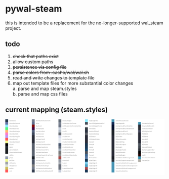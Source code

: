 # pywal-steam

this is intended to be a replacement for the no-longer-supported wal_steam project.   

## todo

1. ~~check that paths exist~~  
2. ~~allow custom paths~~  
3. ~~persistence vis config file~~  
4. ~~parse colors from .cache/wal/wal.sh~~  
5. ~~read and write changes to template file~~
6. map out template files for more substantial color changes  
  a. parse and map steam.styles  
  b. parse and map css files  


## current mapping (steam.styles)

![test.png](test.png)
